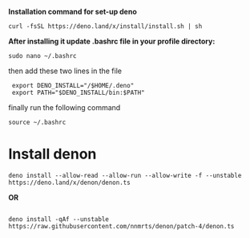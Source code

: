 **Installation command for set-up deno**

```
curl -fsSL https://deno.land/x/install/install.sh | sh

```

**After installing it update .bashrc file in your profile directory:**

```
sudo nano ~/.bashrc

```

then add these two lines in the file

```
 export DENO_INSTALL="/$HOME/.deno"
 export PATH="$DENO_INSTALL/bin:$PATH"

```

finally run the following command 

```
source ~/.bashrc

```


# Install denon 

```
deno install --allow-read --allow-run --allow-write -f --unstable https://deno.land/x/denon/denon.ts

```

**OR**

```

deno install -qAf --unstable https://raw.githubusercontent.com/nnmrts/denon/patch-4/denon.ts

```
